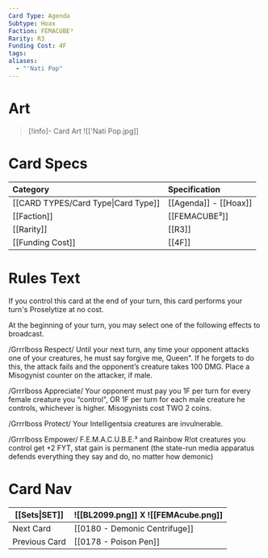```yaml
---
Card Type: Agenda
Subtype: Hoax
Faction: FEMACUBE³
Rarity: R3
Funding Cost: 4F
tags: 
aliases:
  - "'Nati Pop"
---
```

# Art

> [!info]- Card Art
> ![['Nati Pop.jpg]]

# Card Specs

| Category                            | Specification     |
|:----------------------------------- |:----------------- |
| [[CARD TYPES/Card Type\|Card Type]] | [[Agenda]] - [[Hoax]] |
| [[Faction]]                         | [[FEMACUBE³]]              |
| [[Rarity]]                          | [[R3]]              |
| [[Funding Cost]]                    | [[4F]]            |

# Rules Text

If you control this card at the end of your turn, this card performs your turn's Proselytize at no cost.

At the beginning of your turn, you may select one of the following effects to broadcast. 

/Grrrlboss Respect/ 
Until your next turn, any time your opponent attacks one of your creatures, he must say forgive me, Queen". 
If he forgets to do this, the attack fails and the opponent’s creature takes 100 DMG. 
Place a Misogynist counter on the attacker, if male.

/Grrrlboss Appreciate/ 
Your opponent must pay you 1F per turn for every female creature you “control", 
OR 1F per turn for each male creature he controls, whichever is higher. 
Misogynists cost TWO 2 coins.

/Grrrlboss Protect/ 
Your Intelligentsia creatures are invulnerable.

/Grrrlboss Empower/ 
F.E.M.A.C.U.B.E.³ and Rainbow R!ot creatures you control get +2 FYT, 
stat gain is permanent (the state-run media apparatus defends everything they say and do, no matter how demonic)

# Card Nav

| [[Sets\|SET]] |  ![[BL2099.png]] 𐌢 ![[FEMAcube.png]] |
| --- | --- |  
| Next Card | [[0180 - Demonic Centrifuge]] |  
| Previous Card | [[0178 - Poison Pen]] |  

